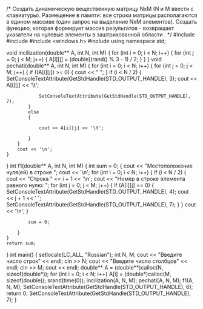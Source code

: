 /*
Создать динамическую вещественную матрицу NxM (N и M ввести с клавиатуры).
Размещение в памяти: все строки матрицы располагаются в едином массиве (один запрос на выделение NxM элементов).
Создать функцию, которая формирует массив результатов - возвращает указатели на нулевые элементы в заштрихованной области .
*/
#include <iostream>
#include <ctime>
#include <windows.h>
#include <ctime>
using namespace std;

void incilization(double** A, int N, int M)
{
	for (int i = 0; i < N; i++)
	{
		for (int j = 0; j < M; j++)
		{
			A[i][j] = (double)(rand() % 3 - 1) / 2;
		}
	}
}
void pechati(double** A, int N, int M)
{
	for (int i = 0; i < N; i++)
	{
		for (int j = 0; j < M; j++)
		{
			if ((A[i][j]) >= 0)
			{
				cout << " ";
			}
			if (i < N / 2)
			{
				SetConsoleTextAttribute(GetStdHandle(STD_OUTPUT_HANDLE), 3);
				cout << A[i][j] << '\t';

				SetConsoleTextAttribute(GetStdHandle(STD_OUTPUT_HANDLE), 7);
			}
			else
			{

				cout << A[i][j] << '\t';

			}
		}
		cout << '\n';
	}
}
int f1(double** A, int N, int M)
{
	int sum = 0;
	{
		cout << "Местоположение нуля(ей) в строке ";
		cout << '\n';
		for (int i = 0; i < N; i++)
		{
			if (i < N / 2)
			{
				cout << "Строка " << i + 1 << '\n';
				cout << "Номер в строке элемента равного нулю: ";
				for (int j = 0; j < M; j++)
				{
					if (A[i][j] == 0)
					{
						SetConsoleTextAttribute(GetStdHandle(STD_OUTPUT_HANDLE), 4);
						cout << j + 1 << ' ';
						SetConsoleTextAttribute(GetStdHandle(STD_OUTPUT_HANDLE), 7);
					}
				}
				cout << '\n';
			}

			sum = 0;

		}
	}
	return sum;
}
int main()
{
	setlocale(LC_ALL, "Russian");
	int N, M;
	cout << "Введите число строк" << endl;
	cin >> N;
	cout << "Введите число столбцов" << endl;
	cin >> M;
	cout << endl;
	double** A = (double**)calloc(N, sizeof(double*));
	for (int i = 0; i < N; i++)
		A[i] = (double*)calloc(M, sizeof(double));
	srand(time(0));
	incilization(A, N, M);
	pechati(A, N, M);
	f1(A, N, M);
	SetConsoleTextAttribute(GetStdHandle(STD_OUTPUT_HANDLE), 6);
	return 0;
	SetConsoleTextAttribute(GetStdHandle(STD_OUTPUT_HANDLE), 7);
}
